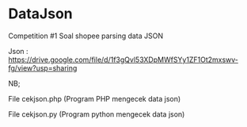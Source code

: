 # DataJson

Competition #1
Soal shopee parsing data JSON

Json : https://drive.google.com/file/d/1f3gQvl53XDpMWfSYy1ZF1Ot2mxswv-fg/view?usp=sharing

NB;

File cekjson.php (Program PHP mengecek data json)

File cekjson.py (Program python mengecek data json)
